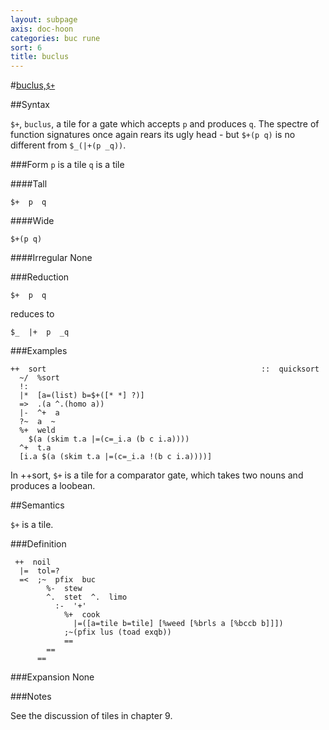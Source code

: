 ```yaml
---
layout: subpage
axis: doc-hoon
categories: buc rune
sort: 6
title: buclus
---
```


#[buclus,`$+`](#bcls)

##Syntax

`$+`, `buclus`, a tile for a gate which accepts `p` and produces `q`. The spectre of function signatures once again rears its ugly head - but `$+(p q)` is no different from `$_(|+(p _q))`.

###Form
`p` is a tile 
`q` is a tile


####Tall

    $+  p  q

####Wide

    $+(p q)

####Irregular
None

###Reduction

    $+  p  q

reduces to

    $_  |+  p  _q

###Examples

    ++  sort                                                ::  quicksort
      ~/  %sort
      !:
      |*  [a=(list) b=$+([* *] ?)]
      =>  .(a ^.(homo a))
      |-  ^+  a
      ?~  a  ~
      %+  weld
        $(a (skim t.a |=(c=_i.a (b c i.a))))
      ^+  t.a
      [i.a $(a (skim t.a |=(c=_i.a !(b c i.a))))]

In ++sort, `$+` is a tile for a comparator gate, which takes two nouns and produces a loobean.

##Semantics

`$+` is a tile.

###Definition

     ++  noil
      |=  tol=?
      =<  ;~  pfix  buc
            %-  stew  
            ^.  stet  ^.  limo
              :-  '+'
                %+  cook
                  |=([a=tile b=tile] [%weed [%brls a [%bccb b]]])
                ;~(pfix lus (toad exqb))
                ==
            ==
          ==

###Expansion
None

###Notes

See the discussion of tiles in chapter 9.
